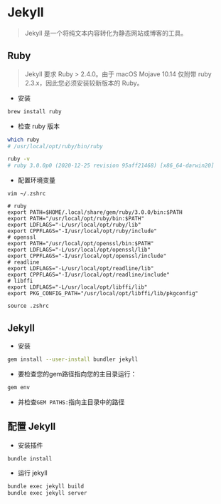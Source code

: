 # Jekyll

> Jekyll 是一个将纯文本内容转化为静态网站或博客的工具。

## Ruby

> Jekyll 要求 Ruby > 2.4.0。由于 macOS Mojave 10.14 仅附带 ruby 2.3.x，因此您必须安装较新版本的 Ruby。

* 安装

```bash
brew install ruby

```
* 检查 ruby 版本

```bash
which ruby
# /usr/local/opt/ruby/bin/ruby

ruby -v
# ruby 3.0.0p0 (2020-12-25 revision 95aff21468) [x86_64-darwin20]
```

* 配置环境变量

`vim ~/.zshrc`

```vim
# ruby
export PATH=$HOME/.local/share/gem/ruby/3.0.0/bin:$PATH
export PATH="/usr/local/opt/ruby/bin:$PATH"
export LDFLAGS="-L/usr/local/opt/ruby/lib"
export CPPFLAGS="-I/usr/local/opt/ruby/include"
# openssl
export PATH="/usr/local/opt/openssl/bin:$PATH"
export LDFLAGS="-L/usr/local/opt/openssl/lib"
export CPPFLAGS="-I/usr/local/opt/openssl/include"
# readline
export LDFLAGS="-L/usr/local/opt/readline/lib"
export CPPFLAGS="-I/usr/local/opt/readline/include"
# libffi
export LDFLAGS="-L/usr/local/opt/libffi/lib" 
export PKG_CONFIG_PATH="/usr/local/opt/libffi/lib/pkgconfig"
```

`source .zshrc`

## Jekyll

* 安装

```bash
gem install --user-install bundler jekyll
```

* 要检查您的gem路径指向您的主目录运行：

```bash
gem env
```

* 并检查`GEM PATHS:`指向主目录中的路径

## 配置 Jekyll

* 安装插件

```bash
bundle install 
```

* 运行 jekyll

```bash
bundle exec jekyll build
bundle exec jekyll server
```